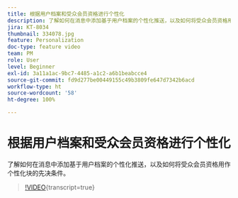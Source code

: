 ```yaml
---
title: 根据用户档案和受众会员资格进行个性化
description: 了解如何在消息中添加基于用户档案的个性化推送，以及如何将受众会员资格用作个性化块的先决条件。
jira: KT-8034
thumbnail: 334078.jpg
feature: Personalization
doc-type: feature video
team: PM
role: User
level: Beginner
exl-id: 3a11a1ac-9bc7-4485-a1c2-a6b1beabcce4
source-git-commit: fd9d277be00449155c49b3809fe647d7342b6acd
workflow-type: ht
source-wordcount: '58'
ht-degree: 100%

---
```


# 根据用户档案和受众会员资格进行个性化

了解如何在消息中添加基于用户档案的个性化推送，以及如何将受众会员资格用作个性化块的先决条件。

>[!VIDEO](https://video.tv.adobe.com/v/334078?quality=12&learn=on){transcript=true}
